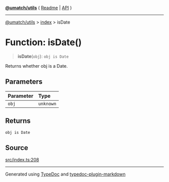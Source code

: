 [**@umatch/utils**](../../README.md) ( [Readme](../../README.md) \| [API](../../API.md) )

---

[@umatch/utils](../../API.md) > [index](../README.md) > isDate

# Function: isDate()

> **isDate**(`obj`): `obj is Date`

Returns whether obj is a Date.

## Parameters

| Parameter | Type      |
| :-------- | :-------- |
| `obj`     | `unknown` |

## Returns

`obj is Date`

## Source

[src/index.ts:208](https://github.com/umatch-oficial/utils/blob/106c322/src/index.ts#L208)

---

Generated using [TypeDoc](https://typedoc.org/) and [typedoc-plugin-markdown](https://www.npmjs.com/package/typedoc-plugin-markdown)
